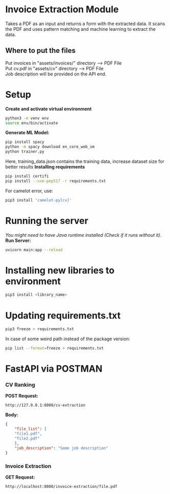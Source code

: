 # Invoice Extraction Module
Takes a PDF as an input and returns a form with the extracted data. It scans the PDF and uses pattern matching and machine learning to extract the data.

## Where to put the files
Put invoices in "assets/invoices/" directory --> PDF File  
Put cv.pdf in "assets/cv" directory --> PDF File  
Job description will be provided on the API end.

# Setup
**Create and activate virtual environment**
```bash
python3 -m venv env
source env/bin/activate
```
**Generate ML Model:**
```bash
pip install spacy
python -m spacy download en_core_web_sm
python trainer.py
```
Here, training_data.json contains the training data, increase dataset size for better results
**Installing requirements**
```bash
pip install certifi
pip install --use-pep517 -r requirements.txt
```
For camelot error, use:
```bash
pip3 install 'camelot-py[cv]'
```

# Running the server
_You might need to have Java runtime installed (Check if it runs without it)._
**Run Server:**
```bash
uvicorn main:app --reload
```
# Installing new libraries to environment
```bash
pip3 install <library_name>
```
# Updating requirements.txt
```bash
pip3 freeze > requirements.txt
```
In case of some weird path instead of the package version:
```bash
pip list --format=freeze > requirements.txt
```

# FastAPI via POSTMAN
### CV Ranking
**POST Request:**
```link
http://127.0.0.1:8000/cv-extraction
```
**Body:**
```json
{
    "file_list": [
    "file1.pdf",
    "file2.pdf"
    ],
    "job_description": "Some job description"
}
```
### Invoice Extraction
**GET Request:**
```link
http://localhost:8000/invoice-extraction/file.pdf
```


